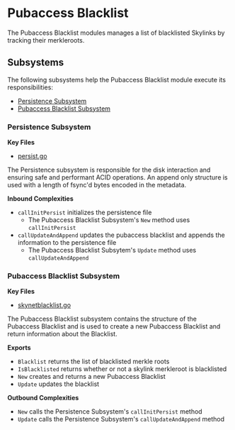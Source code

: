 # Pubaccess Blacklist

The Pubaccess Blacklist modules manages a list of blacklisted Skylinks by tracking
their merkleroots.

## Subsystems
The following subsystems help the Pubaccess Blacklist module execute its responsibilities:
 - [Persistence Subsystem](#persistence-subsystem)
 - [Pubaccess Blacklist Subsystem](#pubaccess-blacklist-subsystem)

 ### Persistence Subsystem
 **Key Files**
- [persist.go](./persist.go)

The Persistence subsystem is responsible for the disk interaction and ensuring
safe and performant ACID operations. An append only structure is used with a
length of fsync'd bytes encoded in the metadata.

**Inbound Complexities**
 - `callInitPersist` initializes the persistence file 
    - The Pubaccess Blacklist Subsystem's `New` method uses `callInitPersist`
 - `callUpdateAndAppend` updates the pubaccess blacklist and appends the
   information to the persistence file
    - The Pubaccess Blacklist Subsytem's `Update` method uses `callUpdateAndAppend`

### Pubaccess Blacklist Subsystem
**Key Files**
 - [skynetblacklist.go](./skynetblacklist.go)

The Pubaccess Blacklist subsystem contains the structure of the Pubaccess Blacklist
and is used to create a new Pubaccess Blacklist and return information about the
Blacklist.

**Exports**
 - `Blacklist` returns the list of blacklisted merkle roots
 - `IsBlacklisted` returns whether or not a skylink merkleroot is blacklisted
 - `New` creates and returns a new Pubaccess Blacklist
 - `Update` updates the blacklist

**Outbound Complexities**
 - `New` calls the Persistence Subsystem's `callInitPersist` method
 - `Update` calls the Persistence Subsystem's `callUpdateAndAppend` method